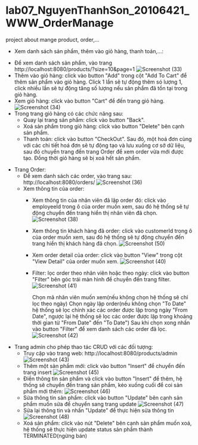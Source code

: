 # lab07_NguyenThanhSon_20106421_WWW_OrderManage
project about mange product, order,...

-  Xem danh sách sản phẩm, thêm vào giỏ hàng, thanh toán,...:
  +  Để xem danh sách sản phẩm, vào trang http://localhost:8080/products/?size=10&page=1
    ![Screenshot (33)](https://github.com/son1105/lab07_NguyenThanhSon_20106421_WWW_OrderManage/assets/115455297/adbabcf7-b9cf-4700-8bf7-71dbeb3470f1)
  +  Thêm vào giỏ hàng: click vào button "Add" trong cột "Add To Cart" để thêm sản phẩm vào giỏ hàng. Click 1 lần sẽ tự động thêm só lượng 1,
    click nhiều lần sẽ tự động tăng số lượng nếu sản phẩm đã tồn tại trong giỏ hàng.
  +  Xem giỏ hàng: click vào button "Cart" để đến trang giỏ hàng.
    ![Screenshot (34)](https://github.com/son1105/lab07_NguyenThanhSon_20106421_WWW_OrderManage/assets/115455297/8bcb734a-af50-4596-8c47-a736c2e8704c)
  + Trong trang giỏ hàng có các chức năng sau:
      * Quay lại trang sản phẩm: click vào button "Back".
      * Xoá sản phẩm trong giỏ hàng: click vào button "Delete" bên cạnh sản phẩm.
      * Thanh toán: click vào button "CheckOut". Sau đó, một hoá đơn cùng với các chi tiết hoá đơn sẽ tự động tạo và lưu xuống cơ sở dữ liệu,
        sau đó chuyển trang đến trang Order để xem order vừa mới được tạo. Đồng thời giỏ hàng sẽ bị xoá hết sản phẩm.
- Trang Order:
  +  Để xem danh sách các order, vào trang sau: http://localhost:8080/orders/
    ![Screenshot (36)](https://github.com/son1105/lab07_NguyenThanhSon_20106421_WWW_OrderManage/assets/115455297/cf4b4aaf-4d0f-43c2-8c21-ed687eeca7a6)
  + Xem thông tin của order:
      * Xem thông tin của nhân viên đã lập order đó: click vào employeeId trong ô của order muốn xem, sau đó hệ thống sẽ tự động chuyển đến trang hiển thị nhân viên đã chọn.
        ![Screenshot (38)](https://github.com/son1105/lab07_NguyenThanhSon_20106421_WWW_OrderManage/assets/115455297/4fa0fb02-f2e6-4797-9643-fd55a5924f5b)

      * Xem thông tin khách hàng đã order: click vào customerId trong ô của order muốn xem, sau đó hệ thống sẽ tự động chuyển đến trang hiển thị khách hàng đã chọn.
        ![Screenshot (50)](https://github.com/son1105/lab07_NguyenThanhSon_20106421_WWW_OrderManage/assets/115455297/f3f70344-56d5-4803-b0bd-4ae45614878b)

      * Xem order detail của order: click vào button "View" trong cột "View Detail" của order muốn xem.
        ![Screenshot (40)](https://github.com/son1105/lab07_NguyenThanhSon_20106421_WWW_OrderManage/assets/115455297/06455bda-bc7b-4480-9f45-ab34372c97f1)

      * Filter: lọc order theo nhân viên hoặc theo ngày: click vào button "Filter" bên góc trái màn hình để chuyển đến trang filter.
        ![Screenshot (41)](https://github.com/son1105/lab07_NguyenThanhSon_20106421_WWW_OrderManage/assets/115455297/b0aa53d0-a6bd-4aaa-a84f-a98279d27c95)

        Chọn mã nhân viên muốn xem(nếu không chọn hệ thống sẽ chỉ lọc theo ngày)
        Chọn ngày lập order(nếu không chọn "To Date" hệ thống sẽ lọc chính xác các order được lập trong ngày "From Date",
        ngược lại hệ thống sẽ lọc các order được lập trong khoảng thời gian từ "From Date" đến "To Date")
        Sau khi chọn xong nhấn vào button "Filter" để xem danh sách các order đã lọc.
        ![Screenshot (42)](https://github.com/son1105/lab07_NguyenThanhSon_20106421_WWW_OrderManage/assets/115455297/44412d94-5f8b-4be6-94b8-956f55aacaed)
- Trang admin cho phép thao tác CRUD với các đối tượng:
  +  Truy cập vào trang web: http://localhost:8080/products/admin
    ![Screenshot (43)](https://github.com/son1105/lab07_NguyenThanhSon_20106421_WWW_OrderManage/assets/115455297/e49c26e4-f278-42e1-bde4-64c420348f0d)
  + Thêm một sản phẩm mới: click vào button "Insert" để chuyển đến trang insert
    ![Screenshot (45)](https://github.com/son1105/lab07_NguyenThanhSon_20106421_WWW_OrderManage/assets/115455297/3127c6a4-fb18-489b-a97a-6def731c510e)
  + Điền thông tin sản phẩm và click vào button "Insert" để thêm, hệ thống sẽ chuyển đến trang sản phẩm, kéo xuống cuối để coi sản phẩm mới thêm:
    ![Screenshot (46)](https://github.com/son1105/lab07_NguyenThanhSon_20106421_WWW_OrderManage/assets/115455297/f657394a-2c4f-47a0-9e7f-2c2609ddfac2)
  + Sửa thông tin sản phẩm: click vào button "Update" bên cạnh sản phẩm muốn sửa để chuyển sang trang update
    ![Screenshot (47)](https://github.com/son1105/lab07_NguyenThanhSon_20106421_WWW_OrderManage/assets/115455297/fa4307c5-8ca6-42a5-9737-34b44a2a2ce7)
  + Sửa lại thông tin và nhấn "Update" để thực hiện sửa thông tin
    ![Screenshot (48)](https://github.com/son1105/lab07_NguyenThanhSon_20106421_WWW_OrderManage/assets/115455297/3070b43a-8916-4e2e-aab1-684f3585164a)
  + Xoá sản phẩm: click vào nút "Delete" bên cạnh sản phẩm muốn xoá, hệ thống sẽ thực hiện update status sản phẩm thành TERMINATED(ngừng bán)




        


